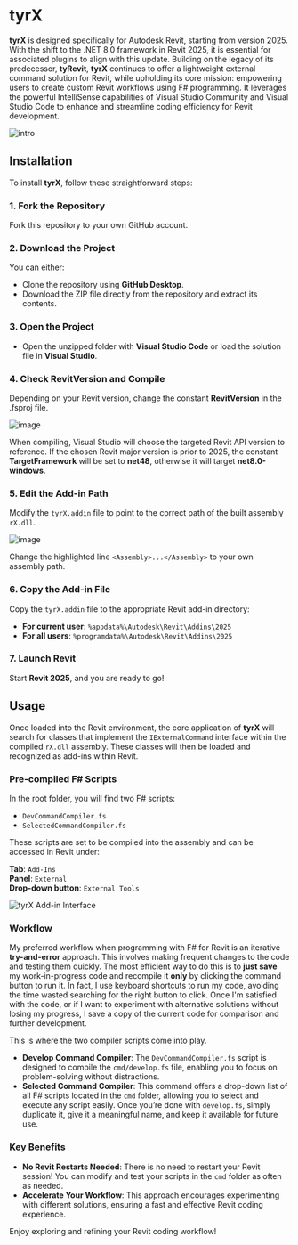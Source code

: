 # tyrX

**tyrX** is designed specifically for Autodesk Revit, starting from version 2025. With the shift to the .NET 8.0 framework in Revit 2025, it is essential for associated plugins to align with this update. Building on the legacy of its predecessor, **tyRevit**, **tyrX** continues to offer a lightweight external command solution for Revit, while upholding its core mission: empowering users to create custom Revit workflows using F# programming. It leverages the powerful IntelliSense capabilities of Visual Studio Community and Visual Studio Code to enhance and streamline coding efficiency for Revit development.

![intro](https://github.com/user-attachments/assets/c5360829-4fcf-46c9-b60c-6c290351cedc)

## Installation

To install **tyrX**, follow these straightforward steps:

### 1. Fork the Repository
Fork this repository to your own GitHub account.

### 2. Download the Project
You can either:
- Clone the repository using **GitHub Desktop**.
- Download the ZIP file directly from the repository and extract its contents.

### 3. Open the Project
- Open the unzipped folder with **Visual Studio Code** or load the solution file in **Visual Studio**.

### 4. Check RevitVersion and Compile
Depending on your Revit version, change the constant **RevitVersion** in the .fsproj file. 

![image](https://github.com/user-attachments/assets/4320bf6d-b619-43cc-979c-478f73cd603d)

When compiling, Visual Studio will choose the targeted Revit API version to reference. If the chosen Revit major version is prior to 2025, the constant **TargetFramework** will be set to **net48**, otherwise it will target **net8.0-windows**.

### 5. Edit the Add-in Path
Modify the `tyrX.addin` file to point to the correct path of the built assembly `rX.dll`.

![image](https://github.com/user-attachments/assets/98498283-4524-4f56-8a62-2f240666bf67)

Change the highlighted line `<Assembly>...</Assembly>` to your own assembly path.

### 6. Copy the Add-in File
Copy the `tyrX.addin` file to the appropriate Revit add-in directory:

- **For current user**: `%appdata%\Autodesk\Revit\Addins\2025`
- **For all users**: `%programdata%\Autodesk\Revit\Addins\2025`

### 7. Launch Revit
Start **Revit 2025**, and you are ready to go!


## Usage

Once loaded into the Revit environment, the core application of **tyrX** will search for classes that implement the `IExternalCommand` interface within the compiled `rX.dll` assembly. These classes will then be loaded and recognized as add-ins within Revit.

### Pre-compiled F# Scripts
In the root folder, you will find two F# scripts:
- `DevCommandCompiler.fs`
- `SelectedCommandCompiler.fs`

These scripts are set to be compiled into the assembly and can be accessed in Revit under:

**Tab**: `Add-Ins`  
**Panel**: `External`  
**Drop-down button**: `External Tools`

![tyrX Add-in Interface](https://github.com/user-attachments/assets/696761cc-a8c7-48f0-85bc-8db3387b592d)

### Workflow

My preferred workflow when programming with F# for Revit is an iterative **try-and-error** approach. This involves making frequent changes to the code and testing them quickly. The most efficient way to do this is to **just save** my work-in-progress code and recompile it **only** by clicking the command button to run it. In fact, I use keyboard shortcuts to run my code, avoiding the time wasted searching for the right button to click. Once I'm satisfied with the code, or if I want to experiment with alternative solutions without losing my progress, I save a copy of the current code for comparison and further development.

This is where the two compiler scripts come into play.

- **Develop Command Compiler**: The `DevCommandCompiler.fs` script is designed to compile the `cmd/develop.fs` file, enabling you to focus on problem-solving without distractions.
- **Selected Command Compiler**: This command offers a drop-down list of all F# scripts located in the `cmd` folder, allowing you to select and execute any script easily. Once you’re done with `develop.fs`, simply duplicate it, give it a meaningful name, and keep it available for future use.

### Key Benefits
- **No Revit Restarts Needed**: There is no need to restart your Revit session! You can modify and test your scripts in the `cmd` folder as often as needed.
- **Accelerate Your Workflow**: This approach encourages experimenting with different solutions, ensuring a fast and effective Revit coding experience.

Enjoy exploring and refining your Revit coding workflow!

